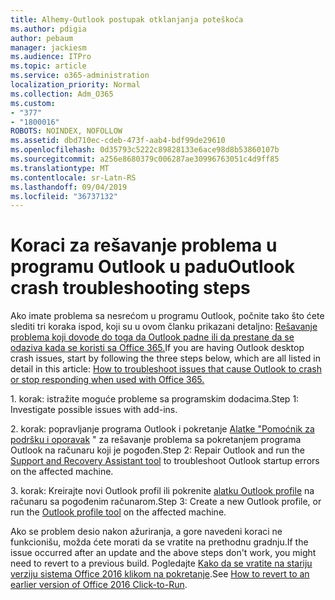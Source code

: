 ```yaml
---
title: Alhemy-Outlook postupak otklanjanja poteškoća
ms.author: pdigia
author: pebaum
manager: jackiesm
ms.audience: ITPro
ms.topic: article
ms.service: o365-administration
localization_priority: Normal
ms.collection: Adm_O365
ms.custom:
- "377"
- "1800016"
ROBOTS: NOINDEX, NOFOLLOW
ms.assetid: dbd710ec-cdeb-473f-aab4-bdf99de29610
ms.openlocfilehash: 0d35793c5222c89828133e6ace98d8b53860107b
ms.sourcegitcommit: a256e8680379c006287ae30996763051c4d9ff85
ms.translationtype: MT
ms.contentlocale: sr-Latn-RS
ms.lasthandoff: 09/04/2019
ms.locfileid: "36737132"
---
```

# <a name="outlook-crash-troubleshooting-steps"></a><span data-ttu-id="a0225-102">Koraci za rešavanje problema u programu Outlook u padu</span><span class="sxs-lookup"><span data-stu-id="a0225-102">Outlook crash troubleshooting steps</span></span>

<span data-ttu-id="a0225-103">Ako imate problema sa nesrećom u programu Outlook, počnite tako što ćete slediti tri koraka ispod, koji su u ovom članku prikazani detaljno: [Rešavanje problema koji dovode do toga da Outlook padne ili da prestane da se odaziva kada se koristi sa Office 365.](https://docs.microsoft.com/exchange/troubleshoot/outlook-crashes/crash-issues)</span><span class="sxs-lookup"><span data-stu-id="a0225-103">If you are having Outlook desktop crash issues, start by following the three steps below, which are all listed in detail in this article: [How to troubleshoot issues that cause Outlook to crash or stop responding when used with Office 365.](https://docs.microsoft.com/exchange/troubleshoot/outlook-crashes/crash-issues)</span></span>
  
<span data-ttu-id="a0225-104">1. korak: istražite moguće probleme sa programskim dodacima.</span><span class="sxs-lookup"><span data-stu-id="a0225-104">Step 1: Investigate possible issues with add-ins.</span></span>
  
<span data-ttu-id="a0225-105">2. korak: popravljanje programa Outlook i pokretanje [Alatke "Pomoćnik za podršku i oporavak](https://aka.ms/SaRA-OutlookWontStart) " za rešavanje problema sa pokretanjem programa Outlook na računaru koji je pogođen.</span><span class="sxs-lookup"><span data-stu-id="a0225-105">Step 2: Repair Outlook and run the [Support and Recovery Assistant tool](https://aka.ms/SaRA-OutlookWontStart) to troubleshoot Outlook startup errors on the affected machine.</span></span>
  
<span data-ttu-id="a0225-106">3. korak: Kreirajte novi Outlook profil ili pokrenite [alatku Outlook profile](https://aka.ms/SaRA-OutlookSetupProfile) na računaru sa pogođenim računarom.</span><span class="sxs-lookup"><span data-stu-id="a0225-106">Step 3: Create a new Outlook profile, or run the [Outlook profile tool](https://aka.ms/SaRA-OutlookSetupProfile) on the affected machine.</span></span>
  
<span data-ttu-id="a0225-107">Ako se problem desio nakon ažuriranja, a gore navedeni koraci ne funkcionišu, možda ćete morati da se vratite na prethodnu gradnju.</span><span class="sxs-lookup"><span data-stu-id="a0225-107">If the issue occurred after an update and the above steps don't work, you might need to revert to a previous build.</span></span> <span data-ttu-id="a0225-108">Pogledajte [Kako da se vratite na stariju verziju sistema Office 2016 klikom na pokretanje](https://support.microsoft.com/help/2770432).</span><span class="sxs-lookup"><span data-stu-id="a0225-108">See [How to revert to an earlier version of Office 2016 Click-to-Run](https://support.microsoft.com/help/2770432).</span></span>
  